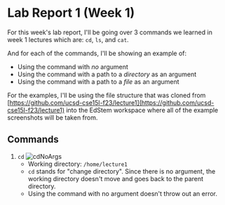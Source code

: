 # Lab Report 1 (Week 1)  
For this week's lab report, I'll be going over 3 commands we learned in week 1 lectures which are: ```cd```, ```ls```, and ```cat```.  

And for each of the commands, I'll be showing an example of:  
* Using the command with *no* argument
* Using the command with a path to a *directory* as an argument
* Using the command with a path to a *file* as an argument

For the examples, I'll be using the file structure that was cloned from [https://github.com/ucsd-cse15l-f23/lecture1](https://github.com/ucsd-cse15l-f23/lecture1) into the EdStem workspace where all of the example screenshots will be taken from.  

## Commands
1. ```cd```
![cdNoArgs](https://github.com/TamSaputra/cse15l-lab-reports/assets/112127930/b7531845-a632-4a3c-be9c-da86be0b667e)
    * Working directory: ```/home/lecture1```
    * ```cd``` stands for "change directory". Since there is no argument, the working directory doesn't move and goes back to the parent directory.
    * Using the command with no argument doesn't throw out an error. 
